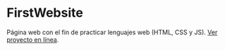 # FirstWebsite
Página web con el fin de practicar lenguajes web (HTML, CSS y JS). [Ver proyecto en línea](https://borjamm.github.io/FirstWebsite/).